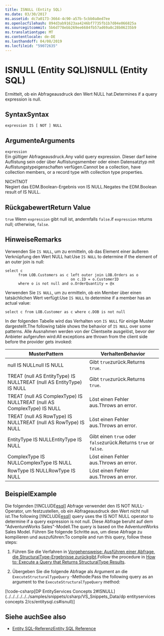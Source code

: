 ```yaml
---
title: ISNULL (Entity SQL)
ms.date: 03/30/2017
ms.assetid: dc7a0173-3664-4c90-a57b-5cbb0a8ed7ee
ms.openlocfilehash: 894d3ab91623aa4246bf7735fb1b7d04e066825a
ms.sourcegitcommit: 5b6d778ebb269ee6684fb57ad69a8c28b06235b9
ms.translationtype: MT
ms.contentlocale: de-DE
ms.lasthandoff: 04/08/2019
ms.locfileid: "59072635"
---
```

# <a name="isnull-entity-sql"></a><span data-ttu-id="6cf46-102">ISNULL (Entity SQL)</span><span class="sxs-lookup"><span data-stu-id="6cf46-102">ISNULL (Entity SQL)</span></span>
<span data-ttu-id="6cf46-103">Ermittelt, ob ein Abfrageausdruck den Wert NULL hat.</span><span class="sxs-lookup"><span data-stu-id="6cf46-103">Determines if a query expression is null.</span></span>  
  
## <a name="syntax"></a><span data-ttu-id="6cf46-104">Syntax</span><span class="sxs-lookup"><span data-stu-id="6cf46-104">Syntax</span></span>  
  
```  
expression IS [ NOT ] NULL  
```  
  
## <a name="arguments"></a><span data-ttu-id="6cf46-105">Argumente</span><span class="sxs-lookup"><span data-stu-id="6cf46-105">Arguments</span></span>  
 `expression`  
 <span data-ttu-id="6cf46-106">Ein gültiger Abfrageausdruck.</span><span class="sxs-lookup"><span data-stu-id="6cf46-106">Any valid query expression.</span></span> <span data-ttu-id="6cf46-107">Dieser darf keine Auflistung sein oder über Auflistungsmember oder einen Datensatztyp mit Auflistungstypeigenschaften verfügen.</span><span class="sxs-lookup"><span data-stu-id="6cf46-107">Cannot be a collection, have collection members, or a record type with collection type properties.</span></span>  
  
 <span data-ttu-id="6cf46-108">NICHT</span><span class="sxs-lookup"><span data-stu-id="6cf46-108">NOT</span></span>  
 <span data-ttu-id="6cf46-109">Negiert das EDM.Boolean-Ergebnis von IS NULL.</span><span class="sxs-lookup"><span data-stu-id="6cf46-109">Negates the EDM.Boolean result of IS NULL.</span></span>  
  
## <a name="return-value"></a><span data-ttu-id="6cf46-110">Rückgabewert</span><span class="sxs-lookup"><span data-stu-id="6cf46-110">Return Value</span></span>  
 `true` <span data-ttu-id="6cf46-111">Wenn `expression` gibt null ist, andernfalls `false`.</span><span class="sxs-lookup"><span data-stu-id="6cf46-111">if `expression` returns null; otherwise, `false`.</span></span>  
  
## <a name="remarks"></a><span data-ttu-id="6cf46-112">Hinweise</span><span class="sxs-lookup"><span data-stu-id="6cf46-112">Remarks</span></span>  
 <span data-ttu-id="6cf46-113">Verwenden Sie `IS NULL`, um zu ermitteln, ob das Element einer äußeren Verknüpfung den Wert NULL hat:</span><span class="sxs-lookup"><span data-stu-id="6cf46-113">Use `IS NULL` to determine if the element of an outer join is null:</span></span>  
  
```  
select c   
      from LOB.Customers as c left outer join LOB.Orders as o   
                              on c.ID = o.CustomerID    
      where o is not null and o.OrderQuantity = @x  
```  
  
 <span data-ttu-id="6cf46-114">Verwenden Sie `IS NULL`, um zu ermitteln, ob ein Member über einen tatsächlichen Wert verfügt:</span><span class="sxs-lookup"><span data-stu-id="6cf46-114">Use `IS NULL` to determine if a member has an actual value:</span></span>  
  
```  
select c from LOB.Customer as c where c.DOB is not null  
```  
  
 <span data-ttu-id="6cf46-115">In der folgenden Tabelle wird das Verhalten von `IS NULL` für einige Muster dargestellt.</span><span class="sxs-lookup"><span data-stu-id="6cf46-115">The following table shows the behavior of `IS NULL` over some patterns.</span></span> <span data-ttu-id="6cf46-116">Alle Ausnahmen werden von der Clientseite ausgelöst, bevor der Anbieter aufgerufen wird:</span><span class="sxs-lookup"><span data-stu-id="6cf46-116">All exceptions are thrown from the client side before the provider gets invoked:</span></span>  
  
|<span data-ttu-id="6cf46-117">Muster</span><span class="sxs-lookup"><span data-stu-id="6cf46-117">Pattern</span></span>|<span data-ttu-id="6cf46-118">Verhalten</span><span class="sxs-lookup"><span data-stu-id="6cf46-118">Behavior</span></span>|  
|-------------|--------------|  
|<span data-ttu-id="6cf46-119">null IS NULL</span><span class="sxs-lookup"><span data-stu-id="6cf46-119">null IS NULL</span></span>|<span data-ttu-id="6cf46-120">Gibt `true`zurück.</span><span class="sxs-lookup"><span data-stu-id="6cf46-120">Returns `true`.</span></span>|  
|<span data-ttu-id="6cf46-121">TREAT (null AS EntityType) IS NULL</span><span class="sxs-lookup"><span data-stu-id="6cf46-121">TREAT (null AS EntityType) IS NULL</span></span>|<span data-ttu-id="6cf46-122">Gibt `true`zurück.</span><span class="sxs-lookup"><span data-stu-id="6cf46-122">Returns `true`.</span></span>|  
|<span data-ttu-id="6cf46-123">TREAT (null AS ComplexType) IS NULL</span><span class="sxs-lookup"><span data-stu-id="6cf46-123">TREAT (null AS ComplexType) IS NULL</span></span>|<span data-ttu-id="6cf46-124">Löst einen Fehler aus.</span><span class="sxs-lookup"><span data-stu-id="6cf46-124">Throws an error.</span></span>|  
|<span data-ttu-id="6cf46-125">TREAT (null AS RowType) IS NULL</span><span class="sxs-lookup"><span data-stu-id="6cf46-125">TREAT (null AS RowType) IS NULL</span></span>|<span data-ttu-id="6cf46-126">Löst einen Fehler aus.</span><span class="sxs-lookup"><span data-stu-id="6cf46-126">Throws an error.</span></span>|  
|<span data-ttu-id="6cf46-127">EntityType IS NULL</span><span class="sxs-lookup"><span data-stu-id="6cf46-127">EntityType IS NULL</span></span>|<span data-ttu-id="6cf46-128">Gibt einen `true` oder `false`zurück.</span><span class="sxs-lookup"><span data-stu-id="6cf46-128">Returns `true` or `false`.</span></span>|  
|<span data-ttu-id="6cf46-129">ComplexType IS NULL</span><span class="sxs-lookup"><span data-stu-id="6cf46-129">ComplexType IS NULL</span></span>|<span data-ttu-id="6cf46-130">Löst einen Fehler aus.</span><span class="sxs-lookup"><span data-stu-id="6cf46-130">Throws an error.</span></span>|  
|<span data-ttu-id="6cf46-131">RowType IS NULL</span><span class="sxs-lookup"><span data-stu-id="6cf46-131">RowType IS NULL</span></span>|<span data-ttu-id="6cf46-132">Löst einen Fehler aus.</span><span class="sxs-lookup"><span data-stu-id="6cf46-132">Throws an error.</span></span>|  
  
## <a name="example"></a><span data-ttu-id="6cf46-133">Beispiel</span><span class="sxs-lookup"><span data-stu-id="6cf46-133">Example</span></span>  
 <span data-ttu-id="6cf46-134">Die folgenden [!INCLUDE[esql](../../../../../../includes/esql-md.md)] Abfrage verwendet den IS NOT NULL-Operator, um festzustellen, ob ein Abfrageausdruck den Wert nicht null ist.</span><span class="sxs-lookup"><span data-stu-id="6cf46-134">The following [!INCLUDE[esql](../../../../../../includes/esql-md.md)] query uses the IS NOT NULL operator to determine if a query expression is not null.</span></span> <span data-ttu-id="6cf46-135">Diese Abfrage beruht auf dem "AdventureWorks Sales"-Modell.</span><span class="sxs-lookup"><span data-stu-id="6cf46-135">The query is based on the AdventureWorks Sales Model.</span></span> <span data-ttu-id="6cf46-136">Führen Sie folgende Schritte aus, um diese Abfrage zu kompilieren und auszuführen:</span><span class="sxs-lookup"><span data-stu-id="6cf46-136">To compile and run this query, follow these steps:</span></span>  
  
1.  <span data-ttu-id="6cf46-137">Führen Sie die Verfahren in [Vorgehensweise: Ausführen einer Abfrage, die StructuralType-Ergebnisse zurückgibt](../../../../../../docs/framework/data/adonet/ef/how-to-execute-a-query-that-returns-structuraltype-results.md).</span><span class="sxs-lookup"><span data-stu-id="6cf46-137">Follow the procedure in [How to: Execute a Query that Returns StructuralType Results](../../../../../../docs/framework/data/adonet/ef/how-to-execute-a-query-that-returns-structuraltype-results.md).</span></span>  
  
2.  <span data-ttu-id="6cf46-138">Übergeben Sie die folgende Abfrage als Argument an die `ExecuteStructuralTypeQuery` -Methode:</span><span class="sxs-lookup"><span data-stu-id="6cf46-138">Pass the following query as an argument to the `ExecuteStructuralTypeQuery` method:</span></span>  
  
 [!code-csharp[DP EntityServices Concepts 2#ISNULL](../../../../../../samples/snippets/csharp/VS_Snippets_Data/dp entityservices concepts 2/cs/entitysql.cs#isnull)]  
  
## <a name="see-also"></a><span data-ttu-id="6cf46-139">Siehe auch</span><span class="sxs-lookup"><span data-stu-id="6cf46-139">See also</span></span>

- [<span data-ttu-id="6cf46-140">Entity SQL-Referenz</span><span class="sxs-lookup"><span data-stu-id="6cf46-140">Entity SQL Reference</span></span>](../../../../../../docs/framework/data/adonet/ef/language-reference/entity-sql-reference.md)
